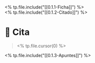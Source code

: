<% tp.file.include("[[0.1.1-Ficha]]") %>  
<% tp.file.include("[[0.1.2-Citado]]") %>

# 📖 Cita

> <% tp.file.cursor(0) %>


<% tp.file.include("[[0.1.3-Apuntes]]") %>
